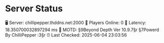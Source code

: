 # Server Status

🖥 Server: chillipepper.thddns.net:2000
👥 Players Online: 0
📶 Latency: 18.350700032897294 ms
📝 MOTD: §9Beyond Depth Ver 10.9.7§r
§7Powerd By ChilliPepper :3§r
⏰ Last Checked: 2025-06-04 23:03:56
